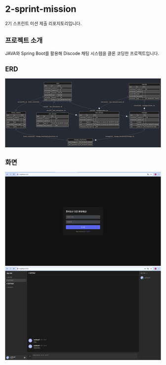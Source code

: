 # 2-sprint-mission

2기 스프린트 미션 제출 리포지토리입니다.

## 프로젝트 소개

JAVA와 Spring Boot를 활용해 Discode 채팅 시스템을 클론 코딩한 프로젝트입니다.

## ERD

![img.png](img/ERD.png)

## 화면

![로그인_화면.png](img%2F%EB%A1%9C%EA%B7%B8%EC%9D%B8_%ED%99%94%EB%A9%B4.png)
![채팅_화면.png](img%2F%EC%B1%84%ED%8C%85_%ED%99%94%EB%A9%B4.png)
